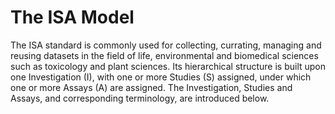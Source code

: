 # The ISA Model

The ISA standard is commonly used for collecting, currating, managing and reusing datasets in the field of life, environmental and biomedical sciences such as toxicology and plant sciences. Its hierarchical structure is built upon one Investigation (I), with one or more Studies (S) assigned, under which one or more Assays (A) are assigned. The Investigation, Studies and Assays, and corresponding terminology, are introduced below.